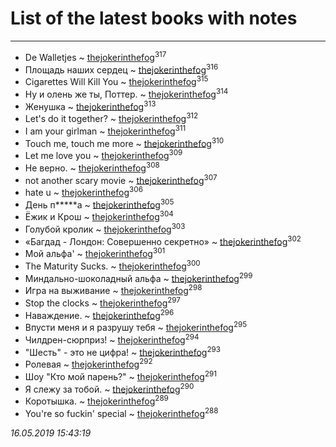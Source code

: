 # List of the latest books with notes
---

* Dе Walletjes ~ [thejokerinthefog](users/317/317244423-vkontakte)<sup>317</sup>
* Площадь наших сердец ~ [thejokerinthefog](users/317/317244423-vkontakte)<sup>316</sup>
* Cigarettes Will Kill You ~ [thejokerinthefog](users/317/317244423-vkontakte)<sup>315</sup>
* Ну и олень же ты, Поттер. ~ [thejokerinthefog](users/317/317244423-vkontakte)<sup>314</sup>
* Женушка ~ [thejokerinthefog](users/317/317244423-vkontakte)<sup>313</sup>
* Let's do it together? ~ [thejokerinthefog](users/317/317244423-vkontakte)<sup>312</sup>
* I аm your girlman ~ [thejokerinthefog](users/317/317244423-vkontakte)<sup>311</sup>
* Touch me, touch me more ~ [thejokerinthefog](users/317/317244423-vkontakte)<sup>310</sup>
* Let me love you ~ [thejokerinthefog](users/317/317244423-vkontakte)<sup>309</sup>
* Не верно. ~ [thejokerinthefog](users/317/317244423-vkontakte)<sup>308</sup>
* not another scary movie ~ [thejokerinthefog](users/317/317244423-vkontakte)<sup>307</sup>
* hate u ~ [thejokerinthefog](users/317/317244423-vkontakte)<sup>306</sup>
* День п*****а ~ [thejokerinthefog](users/317/317244423-vkontakte)<sup>305</sup>
* Ёжик и Крош ~ [thejokerinthefog](users/317/317244423-vkontakte)<sup>304</sup>
* Голубой кролик ~ [thejokerinthefog](users/317/317244423-vkontakte)<sup>303</sup>
* «Багдад - Лондон: Совершенно секретно» ~ [thejokerinthefog](users/317/317244423-vkontakte)<sup>302</sup>
* Мой альфа' ~ [thejokerinthefog](users/317/317244423-vkontakte)<sup>301</sup>
* The Maturity Sucks. ~ [thejokerinthefog](users/317/317244423-vkontakte)<sup>300</sup>
* Миндально-шоколадный альфа ~ [thejokerinthefog](users/317/317244423-vkontakte)<sup>299</sup>
* Игра на выживание ~ [thejokerinthefog](users/317/317244423-vkontakte)<sup>298</sup>
* Stop the clocks ~ [thejokerinthefog](users/317/317244423-vkontakte)<sup>297</sup>
* Наваждение. ~ [thejokerinthefog](users/317/317244423-vkontakte)<sup>296</sup>
* Впусти меня и я разрушу тебя ~ [thejokerinthefog](users/317/317244423-vkontakte)<sup>295</sup>
* Чилдрен-сюрприз! ~ [thejokerinthefog](users/317/317244423-vkontakte)<sup>294</sup>
* "Шесть" - это не цифра! ~ [thejokerinthefog](users/317/317244423-vkontakte)<sup>293</sup>
* Ролевая ~ [thejokerinthefog](users/317/317244423-vkontakte)<sup>292</sup>
* Шоу "Кто мой парень?" ~ [thejokerinthefog](users/317/317244423-vkontakte)<sup>291</sup>
* Я слежу за тобой. ~ [thejokerinthefog](users/317/317244423-vkontakte)<sup>290</sup>
* Коротышка. ~ [thejokerinthefog](users/317/317244423-vkontakte)<sup>289</sup>
* You're so fuckin' special ~ [thejokerinthefog](users/317/317244423-vkontakte)<sup>288</sup>


_16.05.2019 15:43:19_
